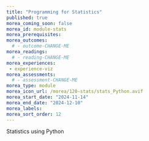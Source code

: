 ```yaml
---
title: "Programming for Statistics"
published: true
morea_coming_soon: false
morea_id: module-stats
morea_prerequisites:
morea_outcomes:
  # - outcome-CHANGE-ME
morea_readings:
  # - reading-CHANGE-ME
morea_experiences:
 - experience-viz
morea_assessments:
  # - assessment-CHANGE-ME
morea_type: module
morea_icon_url: /morea/120-stats/stats_Python.avif
morea_start_date: "2024-11-14"
morea_end_date: "2024-12-10"
morea_labels:
morea_sort_order: 12
---
```


Statistics using Python
